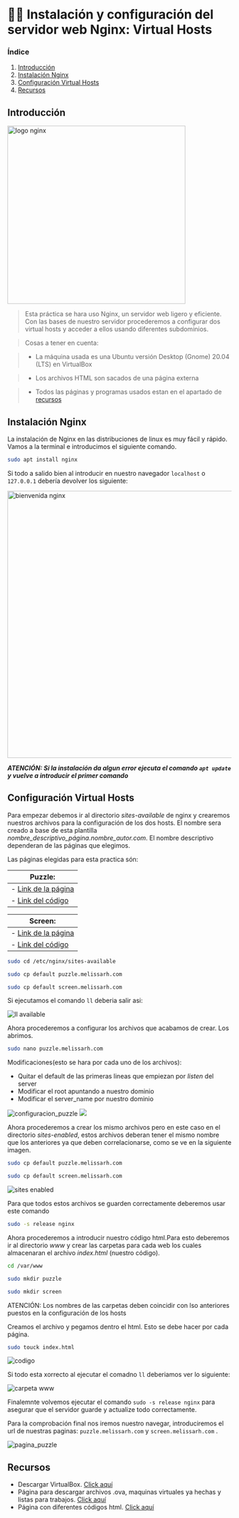 # :woman_technologist: Instalación y configuración del servidor web Nginx: Virtual Hosts

### **Índice**
1. [Introducción](#intro)
2. [Instalación Nginx](#instaN)
3. [Configuración Virtual Hosts](#confi)
4. [Recursos](#recur)

<div id='intro' />

## Introducción
  
 <img src="https://github.com/MelissaRodriguezHernandez/VirtualHosts_Nginx/blob/main/img/Nginx_logo.svg.png" width="400" alt="logo nginx">

>Esta práctica se hara uso Nginx, un servidor web ligero y eficiente. Con las bases de nuestro servidor procederemos a configurar dos virtual hosts y acceder a ellos usando diferentes subdominios.

>Cosas a tener en cuenta:

>*  La máquina usada es una Ubuntu versión Desktop (Gnome) 20.04 (LTS) en VirtualBox
              
>*  Los archivos HTML son sacados de una página externa
              
>*  Todos las páginas y programas usados estan en el apartado de [recursos](#recur)
                

<div id='instaN' />

## Instalación Nginx

La instalación de Nginx en las distribuciones de linux es muy fácil y rápido.
Vamos a la terminal e introducimos el siguiente comando.

```bash
sudo apt install nginx
```

Si todo a salido bien al introducir en nuestro navegador ``localhost`` o ``127.0.0.1`` debería devolver los siguiente:

<img src="https://github.com/MelissaRodriguezHernandez/VirtualHosts_Nginx/blob/main/img/welcome%20to%20nginx.png" width="600" alt="bienvenida nginx">


***ATENCIÓN: Si la instalación da algun error ejecuta el comando ``apt update`` y vuelve a introducir el primer comando***
  
<div id='confi' />

## Configuración Virtual Hosts

Para empezar debemos ir al directorio *sites-available* de nginx y crearemos nuestros archivos para la configuración de los dos hosts. El nombre sera creado a base de esta plantilla *nombre_descriptivo_página.nombre_autor.com*.
El nombre descriptivo dependeran de las páginas que elegimos.

Las páginas elegidas para esta practica són:

| Puzzle:                                                                                                |
|--------------------------------------------------------------------------------------------------------|
| - [Link de la página](https://onehtmlpagechallenge.com/entries/tiles.html)                             |
| - [Link del código](https://github.com/Metroxe/one-html-page-challenge/blob/master/entries/tiles.html) |

| Screen:                                                                                                               |
|-----------------------------------------------------------------------------------------------------------------------|
| - [Link de la página](https://onehtmlpagechallenge.com/entries/my-screen-resolution.html)                             |
| - [Link del código](https://github.com/Metroxe/one-html-page-challenge/blob/master/entries/my-screen-resolution.html) |

```bash
sudo cd /etc/nginx/sites-available
```

```bash
sudo cp default puzzle.melissarh.com
```

```bash
sudo cp default screen.melissarh.com
```

Si ejecutamos el comando ``ll`` deberia salir asi:

<img src="https://github.com/MelissaRodriguezHernandez/VirtualHosts_Nginx/blob/main/img/paginas%20en%20available.png" alt="ll available" width="">

Ahora procederemos a configurar los archivos que acabamos de crear. Los abrimos.

```bash
sudo nano puzzle.melissarh.com
```
Modificaciones(esto se hara por cada uno de los archivos):

* Quitar el default de las primeras lineas que empiezan por *listen* del server
* Modificar el root apuntando a nuestro dominio
* Modificar el server_name por nuestro dominio

<img src="https://github.com/MelissaRodriguezHernandez/VirtualHosts_Nginx/blob/main/img/configuracion%20puzzle.png" alt="configuracion_puzzle" width="">

<img src="https://github.com/MelissaRodriguezHernandez/VirtualHosts_Nginx/blob/main/img/configuracion%20screen.png" width="">

Ahora procederemos a crear los mismo archivos pero en este caso en el directorio *sites-enabled*, estos archivos deberan tener el mismo nombre que los anteriores ya que deben correlacionarse, como se ve en la siguiente imagen.

```bash
sudo cp default puzzle.melissarh.com
```

```bash
sudo cp default screen.melissarh.com
```
<img src="https://github.com/MelissaRodriguezHernandez/VirtualHosts_Nginx/blob/main/img/sites-enabled.png" alt="sites enabled" width="">

Para que todos estos archivos se guarden correctamente deberemos usar este comando
```bash
sudo -s release nginx
```

Ahora procederemos a introducir nuestro código html.Para esto deberemos ir al directorio *www* y crear las carpetas para cada web los cuales almacenaran el archivo *index.html* (nuestro código).

```bash
cd /var/www
```
```bash
sudo mkdir puzzle
```
```bash
sudo mkdir screen
```
ATENCIÓN: Los nombres de las carpetas deben coincidir con lso anteriores puestos en la configuración de los hosts

Creamos el archivo y pegamos dentro el html. Esto se debe hacer por cada página.

```bash
sudo touck index.html
```
<img src="https://github.com/MelissaRodriguezHernandez/VirtualHosts_Nginx/blob/main/img/codigo%20html.png" alt="codigo" width="">

Si todo esta xorrecto al ejecutar el comadno ``ll`` deberiamos ver lo siguiente:

<img src="https://github.com/MelissaRodriguezHernandez/VirtualHosts_Nginx/blob/main/img/carpeta%20www.png" alt="carpeta www" width="">

Finalemnte volvemos ejecutar el comando ``sudo -s release nginx`` para asegurar que el servidor guarde y actualize todo correctamente.

Para la comprobación final nos iremos nuestro navegar, introduciremos el url de nuestras paginas: ``puzzle.melissarh.com`` y ``screen.melissarh.com`` .

<img src="https://github.com/MelissaRodriguezHernandez/VirtualHosts_Nginx/blob/main/img/pagina%20puzzle.png" alt="pagina_puzzle" width="">

<img src="https://github.com/MelissaRodriguezHernandez/VirtualHosts_Nginx/blob/main/img/pagina_screen.png" alt="" width="">

<div id='recur' />

## Recursos

- Descargar VirtualBox. [Click aquí](https://www.virtualbox.org/wiki/Downloads)
- Página para descargar archivos .ova, maquinas virtuales ya hechas y listas para trabajos. [Click aquí](https://descargarmaquinasvirtuales.com)
- Página con diferentes códigos html. [Click aquí](https://onehtmlpagechallenge.com)
